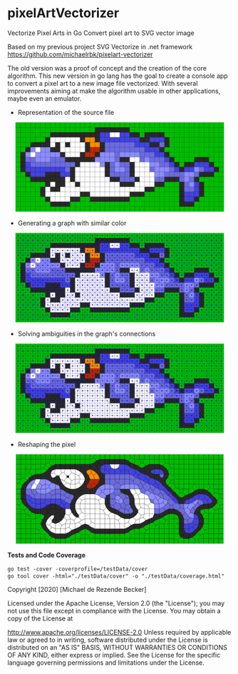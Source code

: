 # pixelArtVectorizer
Vectorize Pixel Arts in Go
Convert pixel art to SVG vector image

Based on my previous project SVG Vectorize in .net framework https://github.com/michaelrbk/pixelart-vectorizer

The old version was a proof of concept and the creation of the core algorithm. This new version in go lang has the goal to create a console app to convert a pixel art to a new image file vectorized. With several improvements aiming at make the algorithm usable in other applications, maybe even an emulator.


* Representation of the source file
<p style="text-align:center">
<img src="./results/0.source.svg" height="200" alt="source">
</p>

* Generating a graph with similar color
<p style="text-align:center">
<img src="./results/1.genGraph.svg" height="200" alt="genGraph">
</p>

* Solving ambiguities in the graph's connections 
<p style="text-align:center">
<img src="./results/2.solveAmbiguities.svg" height="200" alt="solveAmbiguities">
</p>

* Reshaping the pixel
<p style="text-align:center">
<img src="./results/3.pixelReshape.svg" height="200" alt="pixelReshape">
</p>


**Tests and Code Coverage**
```
go test -cover -coverprofile=/testData/cover
go tool cover -html="./testData/cover" -o "./testData/coverage.html"
```
Copyright [2020] [Michael de Rezende Becker]

Licensed under the Apache License, Version 2.0 (the "License"); you may not use this file except in compliance with the License. You may obtain a copy of the License at

http://www.apache.org/licenses/LICENSE-2.0
Unless required by applicable law or agreed to in writing, software distributed under the License is distributed on an "AS IS" BASIS, WITHOUT WARRANTIES OR CONDITIONS OF ANY KIND, either express or implied. See the License for the specific language governing permissions and limitations under the License.
